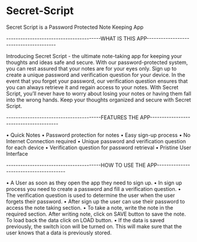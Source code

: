 # Secret-Script
Secret Script is a Password Protected Note Keeping App

----------------------------------------WHAT IS THIS APP---------------------------------------

Introducing Secret Script - the ultimate note-taking app for keeping your thoughts and ideas safe and secure. 
With our password-protected system, you can rest assured that your notes are for your eyes only. 
Sign up to create a unique password and verification question for your device. 
In the event that you forget your password, our verification question ensures that you can always retrieve it and regain access to your notes. 
With Secret Script, you’ll never have to worry about losing your notes or having them fall into the wrong hands. 
Keep your thoughts organized and secure with Secret Script.

----------------------------------------FEATURES THE APP---------------------------------------

• Quick Notes
• Password protection for notes
• Easy sign-up process
• No Internet Connection required
• Unique password and verification question for each device
• Verification question for password retrieval
• Pristine User Interface

----------------------------------------HOW TO USE THE APP---------------------------------------

• A User as soon as they open the app they need to sign up.
• In sign up process you need to create a password and fill a verification question. 
• The verification question is used to determine the user when the user forgets their password.
• After sign up the user can use their password to access the note taking section.
• To take a note, write the note in the required section. After writing note, click on SAVE button to save the note. To load back the data click on LOAD button.
• If the data is saved previously, the switch icon will be turned on. This will make sure that the user knows that a data is previously stored.
